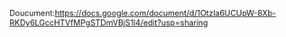 Doucument:https://docs.google.com/document/d/1Otzla6UCUpW-8Xb-RKDy6LGccHTVfMPgSTDmVBjS1l4/edit?usp=sharing

